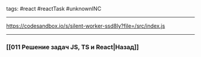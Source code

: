 tags: #react #reactTask #unknownINC 
____

https://codesandbox.io/s/silent-worker-ssd8ly?file=/src/index.js

___
### [[011 Решение задач JS, TS и React|Назад]]